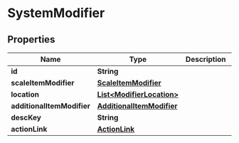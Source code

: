 

# SystemModifier


## Properties

| Name | Type | Description | Notes |
|------------ | ------------- | ------------- | -------------|
|**id** | **String** |  |  [optional] |
|**scaleItemModifier** | [**ScaleItemModifier**](ScaleItemModifier.md) |  |  [optional] |
|**location** | [**List&lt;ModifierLocation&gt;**](ModifierLocation.md) |  |  [optional] |
|**additionalItemModifier** | [**AdditionalItemModifier**](AdditionalItemModifier.md) |  |  [optional] |
|**descKey** | **String** |  |  [optional] |
|**actionLink** | [**ActionLink**](ActionLink.md) |  |  [optional] |



